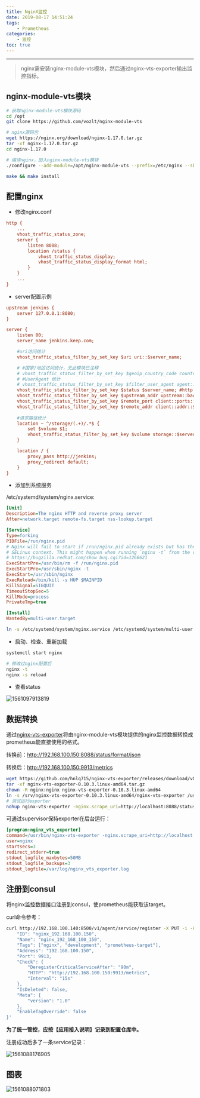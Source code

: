 ```yaml
---
title: NginX监控
date: 2019-08-17 14:51:24
tags:
    - Prometheus
categories:
    - 监控
toc: true
---
```




---

> nginx需安装nginx-module-vts模块，然后通过nginx-vts-exporter输出监控指标。

<!-- more -->

## nginx-module-vts模块

```sh
# 获取nginx-module-vts模块源码
cd /opt
git clone https://github.com/vozlt/nginx-module-vts

# nginx源码包
wget https://nginx.org/download/nginx-1.17.0.tar.gz
tar -xf nginx-1.17.0.tar.gz
cd nginx-1.17.0

# 编译nginx，加入nginx-module-vts模块
./configure --add-module=/opt/nginx-module-vts --prefix=/etc/nginx --sbin-path=/usr/sbin/nginx --conf-path=/etc/nginx/nginx.conf --error-log-path=/var/log/nginx/error.log --http-log-path=/var/log/nginx/access.log --pid-path=/var/run/nginx.pid --lock-path=/var/run/nginx.lock --http-client-body-temp-path=/var/cache/nginx/client_temp --http-proxy-temp-path=/var/cache/nginx/proxy_temp --http-fastcgi-temp-path=/var/cache/nginx/fastcgi_temp --http-uwsgi-temp-path=/var/cache/nginx/uwsgi_temp --http-scgi-temp-path=/var/cache/nginx/scgi_temp --user=nginx --group=nginx --with-http_ssl_module --with-http_realip_module --with-http_addition_module --with-http_sub_module --with-http_dav_module --with-http_flv_module --with-http_mp4_module --with-http_gunzip_module --with-http_gzip_static_module --with-http_random_index_module --with-http_secure_link_module --with-http_stub_status_module --with-http_auth_request_module --with-mail --with-mail_ssl_module --with-file-aio --with-ipv6 --with-cc-opt='-O2 -g -pipe -Wp,-D_FORTIFY_SOURCE=2 -fexceptions -fstack-protector --param=ssp-buffer-size=4 -m64 -mtune=generic'

make && make install
```



## 配置nginx

- 修改nginx.conf

```ini
http {
    ...
    vhost_traffic_status_zone;
    server {
        listen 8088;
        location /status {
            vhost_traffic_status_display;
            vhost_traffic_status_display_format html;
        }
    }
    ...
}
```



- server配置示例

```ini
upstream jenkins {
    server 127.0.0.1:8080;
}

server {
    listen 80;
    server_name jenkins.keep.com;

	#uri访问统计
    vhost_traffic_status_filter_by_set_key $uri uri::$server_name;

	# #国家/地区访问统计，无此模块已注释
    # vhost_traffic_status_filter_by_set_key $geoip_country_code country::$server_name;
	# #UserAgent 统计
    # vhost_traffic_status_filter_by_set_key $filter_user_agent agent::$server_name;    
    vhost_traffic_status_filter_by_set_key $status $server_name; #http code统计
    vhost_traffic_status_filter_by_set_key $upstream_addr upstream::backend; #后端转发统计
    vhost_traffic_status_filter_by_set_key $remote_port client::ports::$server_name; #请求端口统计
    vhost_traffic_status_filter_by_set_key $remote_addr client::addr::$server_name;  #请求IP统计
    
    #请求路径统计
    location ~ ^/storage/(.+)/.*$ {
        set $volume $1;
        vhost_traffic_status_filter_by_set_key $volume storage::$server_name;
    }

    location / {
        proxy_pass http://jenkins;
        proxy_redirect default;
    }
}
```



- 添加到系统服务

/etc/systemd/system/nginx.service:

```ini
[Unit]
Description=The nginx HTTP and reverse proxy server
After=network.target remote-fs.target nss-lookup.target

[Service]
Type=forking
PIDFile=/run/nginx.pid
# Nginx will fail to start if /run/nginx.pid already exists but has the wrong
# SELinux context. This might happen when running `nginx -t` from the cmdline.
# https://bugzilla.redhat.com/show_bug.cgi?id=1268621
ExecStartPre=/usr/bin/rm -f /run/nginx.pid
ExecStartPre=/usr/sbin/nginx -t
ExecStart=/usr/sbin/nginx
ExecReload=/bin/kill -s HUP $MAINPID
KillSignal=SIGQUIT
TimeoutStopSec=5
KillMode=process
PrivateTmp=true

[Install]
WantedBy=multi-user.target
```



```sh
ln -s /etc/systemd/system/nginx.service /etc/systemd/system/multi-user.target.wants/
```



- 启动、检查、重新加载

```sh
systemctl start nginx

# 修改过nginx配置后
nginx -t
nginx -s reload
```



- 查看status

![1561097913819](../../../assets/images2019/nginx-monitor-steps.assets/1561097913819.png)



##  数据转换

通过[nginx-vts-exporter](https://github.com/hnlq715/nginx-vts-exporter)将由nginx-module-vts模块提供的nginx监控数据转换成prometheus能直接使用的格式。

转换前：<http://192.168.100.150:8088/status/format/json>

转换后：<http://192.168.100.150:9913/metrics>



```sh
wget https://github.com/hnlq715/nginx-vts-exporter/releases/download/v0.10.3/nginx-vts-exporter-0.10.3.linux-amd64.tar.gz
tar -xf nginx-vts-exporter-0.10.3.linux-amd64.tar.gz
chown -R nginx:nginx nginx-vts-exporter-0.10.3.linux-amd64
ln -s /srv/nginx-vts-exporter-0.10.3.linux-amd64/nginx-vts-exporter /usr/bin/
# 测试运行exporter
nohup nginx-vts-exporter -nginx.scrape_uri=http://localhost:8088/status/format/json
```



可通过supervisor保持exporter在后台运行：

```ini
[program:nginx_vts_exporter]
command=/usr/bin/nginx-vts-exporter -nginx.scrape_uri=http://localhost:8088/status/format/json
user=nginx
startsecs=3
redirect_stderr=true
stdout_logfile_maxbytes=50MB
stdout_logfile_backups=3
stdout_logfile=/var/log/nginx_vts_exporter.log
```



## 注册到consul

将nginx监控数据接口注册到consul，使prometheus能获取该target。

curl命令参考：

```sh
curl http://192.168.100.140:8500/v1/agent/service/register -X PUT -i -H "Content-Type:application/json" -d '{
	"ID": "nginx_192.168.100.150",
	"Name": "nginx_192_168_100_150",
	"Tags": ["nginx", "development", "prometheus-target"],
	"Address": "192.168.100.150",
	"Port": 9913,
	"Check": {
		"DeregisterCriticalServiceAfter": "90m",
		"HTTP": "http://192.168.100.150:9913/metrics",
		"Interval": "15s"
	},
	"IsDeleted": false,
	"Meta": {
		"version": "1.0"
	},
	"EnableTagOverride": false
}'
```

**为了统一管控，应按【应用接入说明】记录到配置仓库中。**



注册成功后多了一条service记录：

![1561088176905](../../../assets/images2019/nginx-monitor-steps.assets/1561088176905.png)



## 图表

![1561088071803](../../../assets/images2019/nginx-monitor-steps.assets/1561088071803.png)

